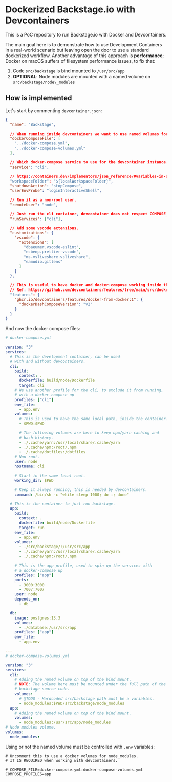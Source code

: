 # Dockerized Backstage.io with Devcontainers

This is a PoC repository to run Backstage.io with Docker and Devcontainers.

The main goal here is to demonstrate how to use Development Containers in a
real-world scenario but leaving open the door to use a standard dockerized workflow.
Another advantage of this approach is **performance**; Docker on macOS suffers of
filesystem performance issues, to fix that:

1. Code `src/backstage` is bind mounted to `/usr/src/app`
1. **OPTIONAL**: Node modules are mounted with a named volume on `src/backstage/node\_modules`

## How is implemented

Let's start by commenting `devcontainer.json`:

```json
{
  "name": "Backstage",

  // When running inside devcontainers we want to use named volumes for node_modules.
  "dockerComposeFile": [
    "../docker-compose.yml",
    "../docker-compose-volumes.yml"
  ],

  // Which docker-compose service to use for the devcontainer instance.
  "service": "cli",

  // https://containers.dev/implementors/json_reference/#variables-in-devcontainerjson
  "workspaceFolder": "${localWorkspaceFolder}",
  "shutdownAction": "stopCompose",
  "userEnvProbe": "loginInteractiveShell",

  // Run it as a non-root user.
  "remoteUser": "node",

  // Just run the cli container, devcontainer does not respect COMPOSE_PROFILES
  "runServices": ["cli"],

  // Add some vscode extensions.
  "customizations": {
    "vscode": {
      "extensions": [
        "dbaeumer.vscode-eslint",
        "esbenp.prettier-vscode",
        "ms-vsliveshare.vsliveshare",
        "eamodio.gitlens"
      ]
    }
  },

  // This is useful to have docker and docker-compose working inside the container
  // Ref: https://github.com/devcontainers/features/tree/main/src/docker-from-docker
  "features": {
    "ghcr.io/devcontainers/features/docker-from-docker:1": {
      "dockerDashComposeVersion": "v2"
    }
  }
}
```

And now the docker compose files:

```yaml
# docker-compose.yml

version: "3"
services:
  # This is the development container, can be used
  # with and without devcontainers.
  cli:
    build:
      context: .
      dockerfile: build/node/Dockerfile
      target: cli
    # We use another profile for the cli, to exclude it from running,
    # with a docker-compose up
    profiles: ["cli"]
    env_file:
      - app.env
    volumes:
      # This is used to have the same local path, inside the container.
      - $PWD:$PWD

      # The following volumes are here to keep npm/yarn caching and
      # bash history.
      - ./.cache/yarn:/usr/local/share/.cache/yarn
      - ./.cache/npm:/root/.npm
      - ./.cache/dotfiles:/dotfiles
    # Non root.
    user: node
    hostname: cli

    # Start in the same local root.
    working_dir: $PWD

    # Keep it always running, this is needed by devcontainers.
    command: /bin/sh -c "while sleep 1000; do :; done"

  # This is the container to just run backstage.
  app:
    build:
      context: .
      dockerfile: build/node/Dockerfile
      target: run
    env_file:
      - app.env
    volumes:
      - ./src/backstage/:/usr/src/app
      - ./.cache/yarn:/usr/local/share/.cache/yarn
      - ./.cache/npm:/root/.npm

    # This is the app profile, used to spin up the services with
    # a docker-compose up
    profiles: ["app"]
    ports:
      - 3000:3000
      - 7007:7007
    user: node
    depends_on:
      - db

  db:
    image: postgres:13.3
    volumes:
      - ./database:/usr/src/app
    profiles: ["app"]
    env_file:
      - app.env

---
# docker-compose-volumes.yml

version: "3"
services:
  cli:
    # Adding the named volume on top of the bind mount.
    # NOTE: The volume here must be mounted under the full path of the
    # backstage source code.
    volumes:
      # @TODO - Hardcoded src/backstage path must be a variables.
      - node_modules:$PWD/src/backstage/node_modules
  app:
    # Adding the named volume on top of the bind mount.
    volumes:
      - node_modules:/usr/src/app/node_modules
# Node modules volume.
volumes:
  node_modules:
```

Using or not the named volume must be controlled with `.env` variables:

```shell
# Uncomment this to use a docker volumes for node_modules.
# IT IS REQUIRED when working with devcontainers.

# COMPOSE_FILE=docker-compose.yml:docker-compose-volumes.yml
COMPOSE_PROFILES=app
```
